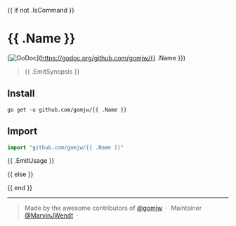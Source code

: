 {{ if not .IsCommand  }} 
# {{ .Name }}

[![GoDoc](https://godoc.org/github.com/gomjw/checkproxy?status.svg)](https://godoc.org/github.com/gomjw/{{ .Name }})

> {{ .EmitSynopsis }}

## Install

```console
go get -u github.com/gomjw/{{ .Name }}
```

## Import

```go
import "github.com/gomjw/{{ .Name }}"
```

{{ .EmitUsage }}

{{ else }}



{{ end }}

---

> Made by the awesome contributors of [@gomjw](https://github.com/gomjw) &nbsp;&middot;&nbsp;
> Maintainer [@MarvinJWendt](https://github.com/MarvinJWendt) &nbsp;&middot;&nbsp;
